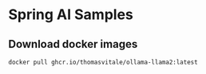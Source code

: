# Spring AI Samples


## Download docker images

```
docker pull ghcr.io/thomasvitale/ollama-llama2:latest

```